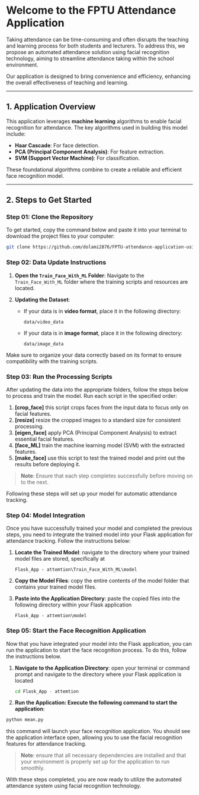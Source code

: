 # Welcome to the FPTU Attendance Application

Taking attendance can be time-consuming and often disrupts the teaching and learning process for both students and lecturers. To address this, we propose an automated attendance solution using facial recognition technology, aiming to streamline attendance taking within the school environment. 

Our application is designed to bring convenience and efficiency, enhancing the overall effectiveness of teaching and learning.

---

## 1. Application Overview

This application leverages **machine learning** algorithms to enable facial recognition for attendance. The key algorithms used in building this model include:

- **Haar Cascade**: For face detection.
- **PCA (Principal Component Analysis)**: For feature extraction.
- **SVM (Support Vector Machine)**: For classification.

These foundational algorithms combine to create a reliable and efficient face recognition model.

---

## 2. Steps to Get Started

### Step 01: Clone the Repository

To get started, copy the command below and paste it into your terminal to download the project files to your computer:

```bash
git clone https://github.com/dolami2876/FPTU-attendance-application-using-PCA-and-SVM.git

```
### Step 02: Data Update Instructions

1. **Open the `Train_Face_With_ML` Folder**:
   Navigate to the `Train_Face_With_ML` folder where the training scripts and resources are located.

2. **Updating the Dataset**:
   - If your data is in **video format**, place it in the following directory:
     ```plaintext
     data/video_data
     ```
   - If your data is in **image format**, place it in the following directory:
     ```plaintext
     data/image_data
     ```

Make sure to organize your data correctly based on its format to ensure compatibility with the training scripts.
### Step 03: Run the Processing Scripts

After updating the data into the appropriate folders, follow the steps below to process and train the model. Run each script in the specified order:

1. **[crop_face]** this script crops faces from the input data to focus only on facial features.
2. **[resize]** resize the cropped images to a standard size for consistent processing.
3. **[eigen_face]** apply PCA (Principal Component Analysis) to extract essential facial features.
4. **[face_ML]** train the machine learning model (SVM) with the extracted features.
5. **[make_face]** use this script to test the trained model and print out the results before deploying it.

> **Note**: Ensure that each step completes successfully before moving on to the next.

Following these steps will set up your model for automatic attendance tracking.

### Step 04: Model Integration

Once you have successfully trained your model and completed the previous steps, you need to integrate the trained model into your Flask application for attendance tracking. Follow the instructions below:

1. **Locate the Trained Model**:
   navigate to the directory where your trained model files are stored, specifically at

   ```plaintext
   Flask_App - attemtion\Train_Face_With_ML\model
    ```
2. **Copy the Model Files**:
copy the entire contents of the model folder that contains your trained model files.
3. **Paste into the Application Directory**:
    paste the copied files into the following directory within your Flask application
   ```plaintext
   Flask_App - attemtion\model
   ```
### Step 05: Start the Face Recognition Application

Now that you have integrated your model into the Flask application, you can run the application to start the face recognition process. To do this, follow the instructions below.

1. **Navigate to the Application Directory**:
   open your terminal or command prompt and navigate to the directory where your Flask application is located

   ```bash
   cd Flask_App - attemtion
   ```
 2. **Run the Application: Execute the following command to start the application**:
   ```bash
   python mean.py
   ```
   this command will launch your face recognition application. You should see the application interface open, allowing you to use the facial recognition features for attendance tracking.
   > **Note**: ensure that all necessary dependencies are installed and that your environment is properly set up for the application to run smoothly.
   
   With these steps completed, you are now ready to utilize the automated attendance system using facial recognition technology.

